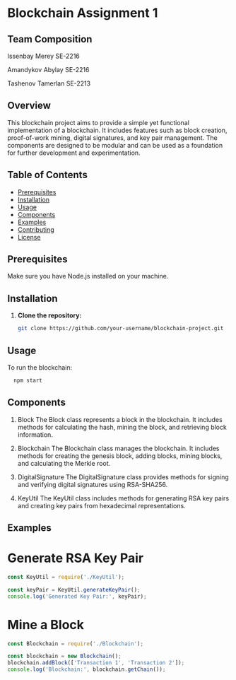 # Blockchain Assignment 1

## Team Composition
Issenbay Merey SE-2216

Amandykov Abylay SE-2216

Tashenov Tamerlan SE-2213

## Overview

This blockchain project aims to provide a simple yet functional implementation of a blockchain. It includes features such as block creation, proof-of-work mining, digital signatures, and key pair management. The components are designed to be modular and can be used as a foundation for further development and experimentation.

## Table of Contents

- [Prerequisites](#prerequisites)
- [Installation](#installation)
- [Usage](#usage)
- [Components](#components)
- [Examples](#examples)
- [Contributing](#contributing)
- [License](#license)

## Prerequisites

Make sure you have Node.js installed on your machine.

## Installation

1. **Clone the repository:**

   ```bash
   git clone https://github.com/your-username/blockchain-project.git
   ```
## Usage
To run the blockchain:
```bash
  npm start
```
## Components
1. Block
The Block class represents a block in the blockchain. It includes methods for calculating the hash, mining the block, and retrieving block information.

2. Blockchain
The Blockchain class manages the blockchain. It includes methods for creating the genesis block, adding blocks, mining blocks, and calculating the Merkle root.

3. DigitalSignature
The DigitalSignature class provides methods for signing and verifying digital signatures using RSA-SHA256.

4. KeyUtil
The KeyUtil class includes methods for generating RSA key pairs and creating key pairs from hexadecimal representations.

## Examples
# Generate RSA Key Pair
```javascript
const KeyUtil = require('./KeyUtil');

const keyPair = KeyUtil.generateKeyPair();
console.log('Generated Key Pair:', keyPair);
```
# Mine a Block
```javascript
const Blockchain = require('./Blockchain');

const blockchain = new Blockchain();
blockchain.addBlock(['Transaction 1', 'Transaction 2']);
console.log('Blockchain:', blockchain.getChain());
```
